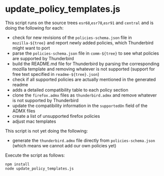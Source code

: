 update_policy_templates.js
==========================

This script runs on the source trees `esr68`,`esr78`,`esr91` and `central` and is doing the following for each:

* check for new revisions of the `policies-schema.json` file in `mozilla-${tree}` and report newly added policies, which Thunderbird might want to port
* parse the `policies-schema.json` file in `comm-${tree}` to see what policies are supported by Thunderbird
* build the README.md file for Thunderbird by parsing the corresponding mozilla template and removing whatever is not supported (support for free text specified in `readme-${tree}.json`)
* check if all supported policies are actually mentioned in the generated readme
* adds a detailed compatibility table to each policy section
* clone the `firefox.admx` files as `thunderbird.admx` and remove whatever is not supported by Thunderbird
* update the compatibility information in the `supportedOn` field of the ADMX files
* create a list of unsupported firefox policies
* adjust mac templates

This script is not yet doing the following:
* generate the `thunderbird.admx` file directly from `policies-schema.json` (which means we cannot add our own policies yet)

Execute the script as follows:

```
npm install
node update_policy_templates.js
```
